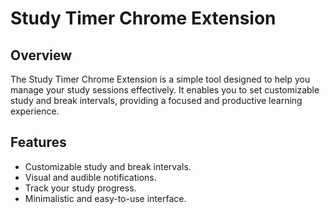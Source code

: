 # Study Timer Chrome Extension

## Overview

The Study Timer Chrome Extension is a simple tool designed to help you manage your study sessions effectively. It enables you to set customizable study and break intervals, providing a focused and productive learning experience.

## Features

- Customizable study and break intervals.
- Visual and audible notifications.
- Track your study progress.
- Minimalistic and easy-to-use interface.
